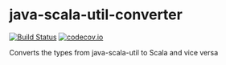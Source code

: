 # java-scala-util-converter
[![Build Status](https://travis-ci.org/pnerg/java-scala-util-converter.svg?branch=master)](https://travis-ci.org/pnerg/java-scala-util-converter) [![codecov.io](http://codecov.io/github/pnerg/java-scala-util-converter/coverage.svg?branch=master)](http://codecov.io/github/pnerg/java-scala-util-converter?branch=master)
  
Converts the types from java-scala-util to Scala and vice versa
